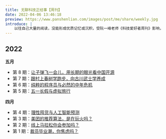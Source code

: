 ```yaml
---
title: 无聊科技正经事【周刊】
date: 2022-04-06 13:46:18
preview: https://www.panshenlian.com/images/post/me/share/weekly.jpg
introduce: |
    以往自己大量的阅读，没能形成优质记忆或沉积，受阮一峰老师《科技爱好者周刊》影响，于是乎有了潘深练版的《无聊科技正经事》周刊，每周三发布。
---
```


## 2022

**五月**

- 第 8 期：[让子弹飞一会儿，用长期的眼光看中国开源](/2022/05/25/weekly-8/)
- 第 7 期：[跟村上春树学跑步，向古川武士学养成](/2022/05/18/weekly-7/)
- 第 6 期：[纯粹的程序员与必然的中年危机](/2022/05/11/weekly-6/)
- 第 5 期：[五一长假与虚拟旅行](/2022/05/04/weekly-5/)

**四月**

- 第 4 期：[理性囤货与人工智能预测](/2022/04/27/weekly-4/)
- 第 3 期：[美团的推荐算法，是在玩火吗？](/2022/04/20/weekly-3/)
- 第 2 期：[线上马拉松你会参加吗？](/2022/04/13/weekly-2/)
- 第 1 期：[裁员毕业潮，你焦虑吗？](/2022/04/07/weekly-1/)